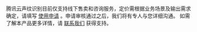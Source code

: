 腾讯云声纹识别目前仅支持线下售卖和咨询服务，定价需根据业务场景及输出需求确定，请填写 [使用申请](https://cloud.tencent.com/apply/p/xkx74oxsg38) 。申请审核通过之后，我们将有专人与您详细沟通。
如需了解本产品更多详情，请 [联系我们](https://cloud.tencent.com/act/event/connect-service) 获得支持。
